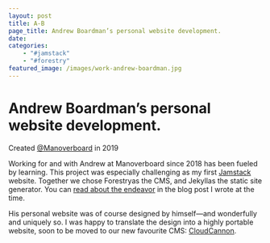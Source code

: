 ```yaml
---
layout: post
title: A-B
page_title: Andrew Boardman’s personal website development.
date:
categories:
    - "#jamstack"
    - "#forestry"
featured_image: /images/work-andrew-boardman.jpg
---
```

# Andrew Boardman’s personal website development.
Created [@Manoverboard](https://manoverboard.com) in 2019

Working for and with Andrew at Manoverboard since 2018 has been fueled by learning.  This project was especially challenging as my first [Jamstack](https://jamstack.org/) website. Together we chose Forestryas the CMS, and Jekyllas the static site generator. You can [read about the endeavor](https://manoverboard.com/blog/jekyll-and-forestry-sitting-in-tree/) in the blog post I wrote at the time.

His personal website was of course designed by himself—and wonderfully and uniquely so. I was happy to translate the design into a highly portable website, soon to be moved to our new favourite CMS: [CloudCannon](https://cloudcannon.com/). 